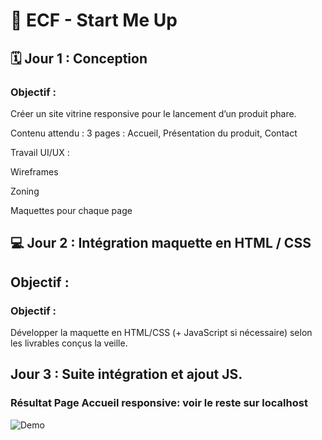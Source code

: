 # 🚀 ECF - Start Me Up
## 🗓️ Jour 1 : Conception
### Objectif :
Créer un site vitrine responsive pour le lancement d’un produit phare.

Contenu attendu :
3 pages : Accueil, Présentation du produit, Contact

Travail UI/UX :

Wireframes

Zoning

Maquettes pour chaque page

## 💻 Jour 2 : Intégration maquette en HTML / CSS
## Objectif :
### Objectif : 
Développer la maquette en HTML/CSS (+ JavaScript si nécessaire) selon les livrables conçus la veille.

## Jour 3 : Suite intégration et ajout JS. 


### Résultat Page Accueil responsive: voir le reste sur localhost
![Demo](assets/captureecran.gif)
